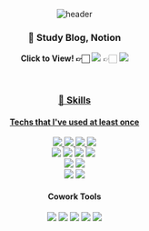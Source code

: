 <div align=center>
<div align=center>
  
![header](https://capsule-render.vercel.app/api?type=Waving&color=00a1de&fontColor=fbf5f5&text=&fontAlignY=50)

### 🔗 Study Blog, Notion
**Click to View! 👉🏻** 
 <a href="https://velog.io/@strurao" target="_blank"><img src="https://img.shields.io/badge/Velog-20c997?style=flat-square&logo=Vimeo&logoColor=white"/></a>
👉🏻 <a href="https://cooperative-ease-f50.notion.site/Study-ef93760c113e41b9982118830eef8b68?pvs=4" target="_blank"><img src="https://img.shields.io/badge/Notion-000000?style=flat-square&logo=Notion&logoColor=white">


<br>

### 🔗 Skills
#### Techs that I've used at least once


  <img src="https://img.shields.io/badge/C++-00599C?style=flat-square&logo=c%2B%2B&logoColor=white">
  <img src="https://img.shields.io/badge/-C%23-000000?style=flat-square&logo=Csharp&logoColor=white">
  <img src="https://img.shields.io/badge/Linux-FCC624?style=flat-square&logo=Linux&logoColor=black"> 
  <img src="https://img.shields.io/badge/Python-3766AB?style=flat-square&logo=Python&logoColor=white"/></a>
  <br>
  <img src="https://img.shields.io/badge/Typescript-3178C6?style=flat-square&logo=typescript&logoColor=white">
  <img src="https://img.shields.io/badge/Javascript-F7DF1E.svg?style=flat-square&logo=javascript&logoColor=20232a" />
  <img src="https://img.shields.io/badge/HTML-E34F26.svg?style=flat-square&logo=html&logoColor=white" />
    <img src="https://img.shields.io/badge/CSS-1572B6.svg?style=flat-square&logo=css3&logoColor=white" />&nbsp

  <br>
  <img src="https://img.shields.io/badge/SQLite-003B57?style=flat-square&logo=SQLite&logoColor=white"/>
  <img src="https://img.shields.io/badge/MongoDB-47A248?style=flat-square&logo=MongoDB&logoColor=white">

 <br>
  <img src="https://img.shields.io/badge/Unreal Engine-0E1128?style=flat-square&logo=unreal engine&logoColor=white">
  <img src="https://img.shields.io/badge/Unity Engine-002244?style=flat-square&logo=unity&logoColor=white">
  <!--https://img.shields.io/badge/텍스트-뱃지컬러?style=flat-square&logo=이모지이름&logoColor=white-->

</div>

#### Cowork Tools
  <img src="https://img.shields.io/badge/Slack-4A154B?style=flat-square&logo=slack&logoColor=white">
  <img src="https://img.shields.io/badge/Github-181717?style=flat-square&logo=github&logoColor=white">
  <img src="https://img.shields.io/badge/Git-F05032?style=flat-square&logo=git&logoColor=white">
  <img src="https://img.shields.io/badge/Notion-181717?style=flat-square&logo=Notion&logoColor=white"/>
  <img src="https://img.shields.io/badge/Figma-F24E1E?style=flat-square&logo=Figma&logoColor=white"/>
<br><br>

